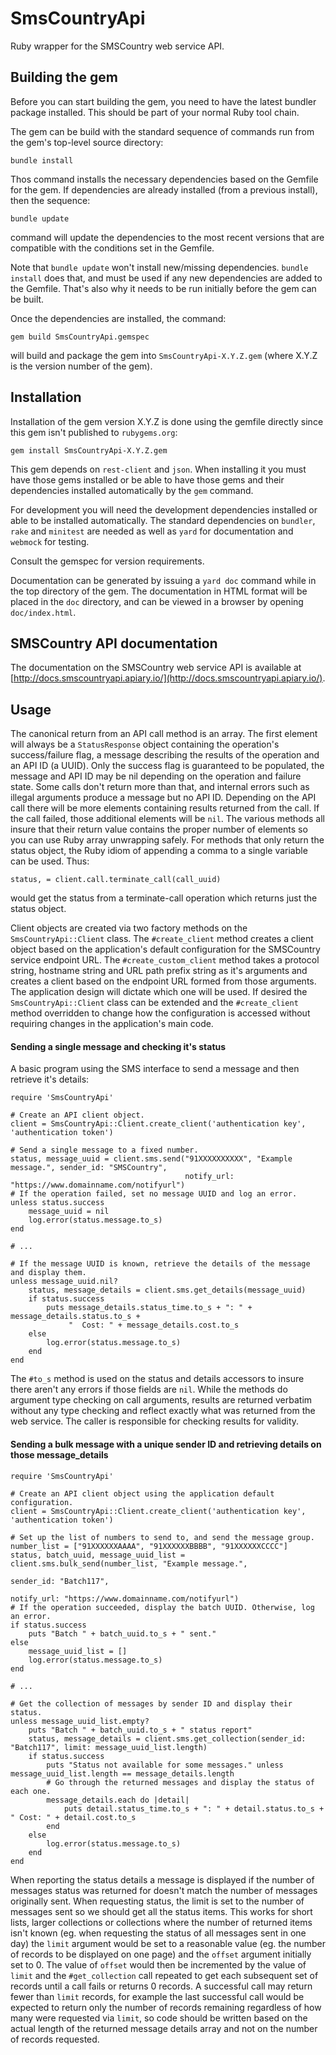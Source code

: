 # SmsCountryApi

Ruby wrapper for the SMSCountry web service API.

## Building the gem

Before you can start building the gem, you need to have the latest bundler package
installed. This should be part of your normal Ruby tool chain.

The gem can be build with the standard sequence of commands run from the gem's
top-level source directory:

    bundle install

Thos command installs the necessary dependencies based on the Gemfile for
the gem. If dependencies are already installed (from a previous install), then the
sequence:

    bundle update

command will update the dependencies to the most recent versions that are compatible
with the conditions set in the Gemfile.

Note that `bundle update` won't install new/missing dependencies. `bundle install` does
that, and must be used if any new dependencies are added to the Gemfile. That's also why
it needs to be run initially before the gem can be built.

Once the dependencies are installed, the command:

    gem build SmsCountryApi.gemspec

will build and package the gem into `SmsCountryApi-X.Y.Z.gem` (where X.Y.Z is the
version number of the gem).

## Installation

Installation of the gem version X.Y.Z is done using the gemfile directly since this
gem isn't published to `rubygems.org`:

    gem install SmsCountryApi-X.Y.Z.gem

This gem depends on `rest-client` and `json`. When installing it you must
have those gems installed or be able to have those gems and their dependencies
installed automatically by the `gem` command.

For development you will need the development dependencies installed or able to
be installed automatically. The standard dependencies on `bundler`, `rake` and
`minitest` are needed as well as `yard` for documentation and `webmock` for testing.

Consult the gemspec for version requirements.

Documentation can be generated by issuing a `yard doc` command while in the top directory
of the gem. The documentation in HTML format will be placed in the `doc` directory, and
can be viewed in a browser by opening `doc/index.html`.

## SMSCountry API documentation

The documentation on the SMSCountry web service API is available at
[http://docs.smscountryapi.apiary.io/](http://docs.smscountryapi.apiary.io/).

## Usage

The canonical return from an API call method is an array. The first element will always
be a `StatusResponse` object containing the operation's success/failure flag, a message
describing the results of the operation and an API ID (a UUID). Only the success flag
is guaranteed to be populated, the message and API ID may be nil depending on the operation
and failure state. Some calls don't return more than that, and internal errors such as
illegal arguments produce a message but no API ID. Depending on the API call
there will be more elements containing results returned from the call. If the call failed,
those additional elements will be `nil`. The various methods all insure that their return
value contains the proper number of elements so you can use Ruby array unwrapping safely.
For methods that only return the status object, the Ruby idiom of appending a comma to a
single variable can be used. Thus:

    status, = client.call.terminate_call(call_uuid)

would get the status from a terminate-call operation which returns just the status object.

Client objects are created via two factory methods on the `SmsCountryApi::Client` class. The
`#create_client` method creates a client object based on the application's default configuration
for the SMSCountry service endpoint URL. The `#create_custom_client` method takes a protocol
string, hostname string and URL path prefix string as it's arguments and creates a client based
on the endpoint URL formed from those arguments. The application design will dictate which one will
be used. If desired the `SmsCountryApi::Client` class can be extended and the `#create_client`
method overridden to change how the configuration is accessed without requiring changes in the
application's main code.

#### Sending a single message and checking it's status

A basic program using the SMS interface to send a message and then retrieve it's details:

    require 'SmsCountryApi'

    # Create an API client object.
    client = SmsCountryApi::Client.create_client('authentication key', 'authentication token')

    # Send a single message to a fixed number.
    status, message_uuid = client.sms.send("91XXXXXXXXXX", "Example message.", sender_id: "SMSCountry",
                                           notify_url: "https://www.domainname.com/notifyurl")
    # If the operation failed, set no message UUID and log an error.
    unless status.success
        message_uuid = nil
        log.error(status.message.to_s)
    end

    # ...

    # If the message UUID is known, retrieve the details of the message and display them.
    unless message_uuid.nil?
        status, message_details = client.sms.get_details(message_uuid)
        if status.success
            puts message_details.status_time.to_s + ": " + message_details.status.to_s +
                 "  Cost: " + message_details.cost.to_s
        else
            log.error(status.message.to_s)
        end
    end

The `#to_s` method is used on the status and details accessors to insure there aren't any errors
if those fields are `nil`. While the methods do argument type checking on call arguments, results
are returned verbatim without any type checking and reflect exactly what was returned from the
web service. The caller is responsible for checking results for validity.

#### Sending a bulk message with a unique sender ID and retrieving details on those message_details

    require 'SmsCountryApi'

    # Create an API client object using the application default configuration.
    client = SmsCountryApi::Client.create_client('authentication key', 'authentication token')

    # Set up the list of numbers to send to, and send the message group.
    number_list = ["91XXXXXXAAAA", "91XXXXXXBBBB", "91XXXXXXCCCC"]
    status, batch_uuid, message_uuid_list = client.sms.bulk_send(number_list, "Example message.",
                                                                 sender_id: "Batch117",
                                                                 notify_url: "https://www.domainname.com/notifyurl")
    # If the operation succeeded, display the batch UUID. Otherwise, log an error.
    if status.success
        puts "Batch " + batch_uuid.to_s + " sent."
    else
        message_uuid_list = []
        log.error(status.message.to_s)
    end

    # ...

    # Get the collection of messages by sender ID and display their status.
    unless message_uuid_list.empty?
        puts "Batch " + batch_uuid.to_s + " status report"
        status, message_details = client.sms.get_collection(sender_id: "Batch117", limit: message_uuid_list.length)
        if status.success
            puts "Status not available for some messages." unless message_uuid_list.length == message_details.length
            # Go through the returned messages and display the status of each one.
            message_details.each do |detail|
                puts detail.status_time.to_s + ": " + detail.status.to_s + " Cost: " + detail.cost.to_s
            end
        else
            log.error(status.message.to_s)
        end
    end

When reporting the status details a message is displayed if the number of messages status was returned for
doesn't match the number of messages originally sent. When requesting status, the limit is set to the number
of messages sent so we should get all the status items. This works for short lists, larger collections or
collections where the number of returned items isn't known (eg. when requesting the status of all messages
sent in one day) the `limit` argument would be set to a reasonable value (eg. the number of records to be
displayed on one page) and the `offset` argument initially set to 0. The value of `offset` would then be
incremented by the value of `limit` and the `#get_collection` call repeated to get each subsequent set of
records until a call fails or returns 0 records. A successful call may return fewer than `limit` records,
for example the last successful call would be expected to return only the number of records remaining
regardless of how many were requested via `limit`, so code should be written based on the actual length of
the returned message details array and not on the number of records requested.
